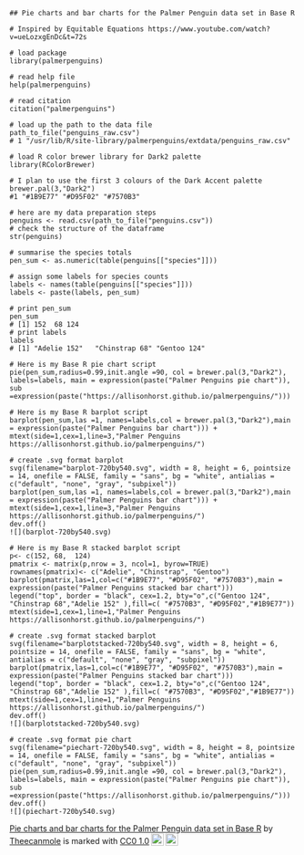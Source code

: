 
```{r}
## Pie charts and bar charts for the Palmer Penguin data set in Base R

# Inspired by Equitable Equations https://www.youtube.com/watch?v=ueLozxgEnDc&t=72s

# load package
library(palmerpenguins)

# read help file
help(palmerpenguins)

# read citation
citation("palmerpenguins")

# load up the path to the data file
path_to_file("penguins_raw.csv")
# 1 "/usr/lib/R/site-library/palmerpenguins/extdata/penguins_raw.csv"

# load R color brewer library for Dark2 palette
library(RColorBrewer)

# I plan to use the first 3 colours of the Dark Accent palette
brewer.pal(3,"Dark2")
#1 "#1B9E77" "#D95F02" "#7570B3"

# here are my data preparation steps
penguins <- read.csv(path_to_file("penguins.csv"))
# check the structure of the dataframe
str(penguins)

# summarise the species totals
pen_sum <- as.numeric(table(penguins[["species"]]))

# assign some labels for species counts
labels <- names(table(penguins[["species"]]))
labels <- paste(labels, pen_sum)

# print pen_sum
pen_sum
# [1] 152  68 124
# print labels
labels
# [1] "Adelie 152"   "Chinstrap 68" "Gentoo 124"

# Here is my Base R pie chart script
pie(pen_sum,radius=0.99,init.angle =90, col = brewer.pal(3,"Dark2"), labels=labels, main = expression(paste("Palmer Penguins pie chart")), sub =expression(paste("https://allisonhorst.github.io/palmerpenguins/")))

# Here is my Base R barplot script
barplot(pen_sum,las =1, names=labels,col = brewer.pal(3,"Dark2"),main = expression(paste("Palmer Penguins bar chart"))) +
mtext(side=1,cex=1,line=3,"Palmer Penguins https://allisonhorst.github.io/palmerpenguins/")

# create .svg format barplot
svg(filename="barplot-720by540.svg", width = 8, height = 6, pointsize = 14, onefile = FALSE, family = "sans", bg = "white", antialias = c("default", "none", "gray", "subpixel"))
barplot(pen_sum,las =1, names=labels,col = brewer.pal(3,"Dark2"),main = expression(paste("Palmer Penguins bar chart"))) +
mtext(side=1,cex=1,line=3,"Palmer Penguins https://allisonhorst.github.io/palmerpenguins/")
dev.off()
![](barplot-720by540.svg)

# Here is my Base R stacked barplot script
p<- c(152, 68,  124)
pmatrix <- matrix(p,nrow = 3, ncol=1, byrow=TRUE)
rownames(pmatrix)<- c("Adelie", "Chinstrap", "Gentoo")
barplot(pmatrix,las=1,col=c("#1B9E77", "#D95F02", "#7570B3"),main = expression(paste("Palmer Penguins stacked bar chart")))
legend("top", border = "black", cex=1.2, bty="o",c("Gentoo 124", "Chinstrap 68","Adelie 152" ),fill=c( "#7570B3", "#D95F02","#1B9E77"))
mtext(side=1,cex=1,line=1,"Palmer Penguins https://allisonhorst.github.io/palmerpenguins/")

# create .svg format stacked barplot
svg(filename="barplotstacked-720by540.svg", width = 8, height = 6, pointsize = 14, onefile = FALSE, family = "sans", bg = "white", antialias = c("default", "none", "gray", "subpixel"))
barplot(pmatrix,las=1,col=c("#1B9E77", "#D95F02", "#7570B3"),main = expression(paste("Palmer Penguins stacked bar chart")))
legend("top", border = "black", cex=1.2, bty="o",c("Gentoo 124", "Chinstrap 68","Adelie 152" ),fill=c( "#7570B3", "#D95F02","#1B9E77"))
mtext(side=1,cex=1,line=1,"Palmer Penguins https://allisonhorst.github.io/palmerpenguins/")
dev.off()
![](barplotstacked-720by540.svg)

# create .svg format pie chart
svg(filename="piechart-720by540.svg", width = 8, height = 8, pointsize = 14, onefile = FALSE, family = "sans", bg = "white", antialias = c("default", "none", "gray", "subpixel"))
pie(pen_sum,radius=0.99,init.angle =90, col = brewer.pal(3,"Dark2"), labels=labels, main = expression(paste("Palmer Penguins pie chart")), sub =expression(paste("https://allisonhorst.github.io/palmerpenguins/")))
dev.off()
![](piechart-720by540.svg)
```

<p xmlns:cc="http://creativecommons.org/ns#" xmlns:dct="http://purl.org/dc/terms/"><a property="dct:title" rel="cc:attributionURL" href="https://github.com/theecanmole/penguins">Pie charts and bar charts for the Palmer Penguin data set in Base R</a> by <a rel="cc:attributionURL dct:creator" property="cc:attributionName" href="https://github.com/theecanmole">Theecanmole</a> is marked with <a href="https://creativecommons.org/publicdomain/zero/1.0/?ref=chooser-v1" target="_blank" rel="license noopener noreferrer" style="display:inline-block;">CC0 1.0<img style="height:22px!important;margin-left:3px;vertical-align:text-bottom;" src="https://mirrors.creativecommons.org/presskit/icons/cc.svg?ref=chooser-v1" alt=""><img style="height:22px!important;margin-left:3px;vertical-align:text-bottom;" src="https://mirrors.creativecommons.org/presskit/icons/zero.svg?ref=chooser-v1" alt=""></a></p> 

